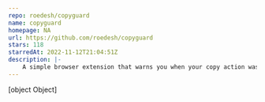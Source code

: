```yaml
---
repo: roedesh/copyguard
name: copyguard
homepage: NA
url: https://github.com/roedesh/copyguard
stars: 118
starredAt: 2022-11-12T21:04:51Z
description: |-
    A simple browser extension that warns you when your copy action was hijacked.
---
```


[object Object]
